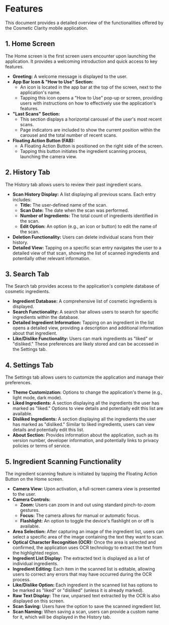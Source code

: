 # Features

This document provides a detailed overview of the functionalities offered by the Cosmetic Clarity mobile application.

## 1. Home Screen

The Home screen is the first screen users encounter upon launching the application. It provides a welcoming introduction and quick access to key features.

* **Greeting:** A welcome message is displayed to the user.
* **App Bar Icon & "How to Use" Section:**
    * An icon is located in the app bar at the top of the screen, next to the application's name.
    * Tapping this icon opens a "How to Use" pop-up or screen, providing users with instructions on how to effectively use the application's features.
* **"Last Scans" Section:**
    * This section displays a horizontal carousel of the user's most recent scans.
    * Page indicators are included to show the current position within the carousel and the total number of recent scans.
* **Floating Action Button (FAB):**
    * A Floating Action Button is positioned on the right side of the screen.
    * Tapping this button initiates the ingredient scanning process, launching the camera view.

## 2. History Tab

The History tab allows users to review their past ingredient scans.

* **Scan History Display:** A list displaying all previous scans. Each entry includes:
    * **Title:** The user-defined name of the scan.
    * **Scan Date:** The date when the scan was performed.
    * **Number of Ingredients:** The total count of ingredients identified in the scan.
    * **Edit Option:** An option (e.g., an icon or button) to edit the name of the scan.
* **Deletion Functionality:** Users can delete individual scans from their history.
* **Detailed View:** Tapping on a specific scan entry navigates the user to a detailed view of that scan, showing the list of scanned ingredients and potentially other relevant information.

## 3. Search Tab

The Search tab provides access to the application's complete database of cosmetic ingredients.

* **Ingredient Database:** A comprehensive list of cosmetic ingredients is displayed.
* **Search Functionality:** A search bar allows users to search for specific ingredients within the database.
* **Detailed Ingredient Information:** Tapping on an ingredient in the list opens a detailed view, providing a description and additional information about that ingredient.
* **Like/Dislike Functionality:** Users can mark ingredients as "liked" or "disliked." These preferences are likely stored and can be accessed in the Settings tab.

## 4. Settings Tab

The Settings tab allows users to customize the application and manage their preferences.

* **Theme Customization:** Options to change the application's theme (e.g., light mode, dark mode).
* **Liked Ingredients:** A section displaying all the ingredients the user has marked as "liked." Options to view details and potentially edit this list are available.
* **Disliked Ingredients:** A section displaying all the ingredients the user has marked as "disliked." Similar to liked ingredients, users can view details and potentially edit this list.
* **About Section:** Provides information about the application, such as its version number, developer information, and potentially links to privacy policies or terms of service.

## 5. Ingredient Scanning Functionality

The ingredient scanning feature is initiated by tapping the Floating Action Button on the Home screen.

* **Camera View:** Upon activation, a full-screen camera view is presented to the user.
* **Camera Controls:**
    * **Zoom:** Users can zoom in and out using standard pinch-to-zoom gestures.
    * **Focus:** The camera allows for manual or automatic focus.
    * **Flashlight:** An option to toggle the device's flashlight on or off is available.
* **Area Selection:** After capturing an image of the ingredient list, users can select a specific area of the image containing the text they want to scan.
* **Optical Character Recognition (OCR):** Once the area is selected and confirmed, the application uses OCR technology to extract the text from the highlighted region.
* **Ingredient List Display:** The extracted text is displayed as a list of individual ingredients.
* **Ingredient Editing:** Each item in the scanned list is editable, allowing users to correct any errors that may have occurred during the OCR process.
* **Like/Dislike Option:** Each ingredient in the scanned list has options to be marked as "liked" or "disliked" (unless it is already marked).
* **Raw Text Display:** The raw, unparsed text extracted by the OCR is also displayed on this screen.
* **Scan Saving:** Users have the option to save the scanned ingredient list.
* **Scan Naming:** When saving a scan, users can provide a custom name for it, which will be displayed in the History tab.
